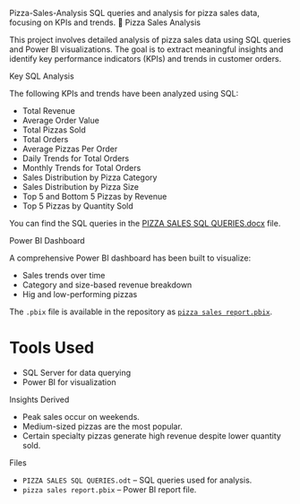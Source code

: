  Pizza-Sales-Analysis
SQL queries and analysis for pizza sales data, focusing on KPIs and trends.
🍕 Pizza Sales Analysis

This project involves detailed analysis of pizza sales data using SQL queries and Power BI visualizations. The goal is to extract meaningful insights and identify key performance indicators (KPIs) and trends in customer orders.

 Key SQL Analysis

The following KPIs and trends have been analyzed using SQL:

- Total Revenue
- Average Order Value
- Total Pizzas Sold
- Total Orders
- Average Pizzas Per Order
- Daily Trends for Total Orders
- Monthly Trends for Total Orders
- Sales Distribution by Pizza Category
- Sales Distribution by Pizza Size
- Top 5 and Bottom 5 Pizzas by Revenue
- Top 5 Pizzas by Quantity Sold

You can find the SQL queries in the [PIZZA SALES SQL QUERIES.docx](PIZZA%20SALES%20SQL%20QUERIES.docx) file.

 Power BI Dashboard

A comprehensive Power BI dashboard has been built to visualize:

- Sales trends over time
- Category and size-based revenue breakdown
- Hig and low-performing pizzas

The `.pbix` file is available in the repository as [`pizza sales report.pbix`](pizza%20sales%20report.pbix).

# Tools Used

- SQL Server for data querying
- Power BI for visualization

 Insights Derived

- Peak sales occur on weekends.
- Medium-sized pizzas are the most popular.
- Certain specialty pizzas generate high revenue despite lower quantity sold.

Files

- `PIZZA SALES SQL QUERIES.odt` – SQL queries used for analysis.
- `pizza sales report.pbix` – Power BI report file.
